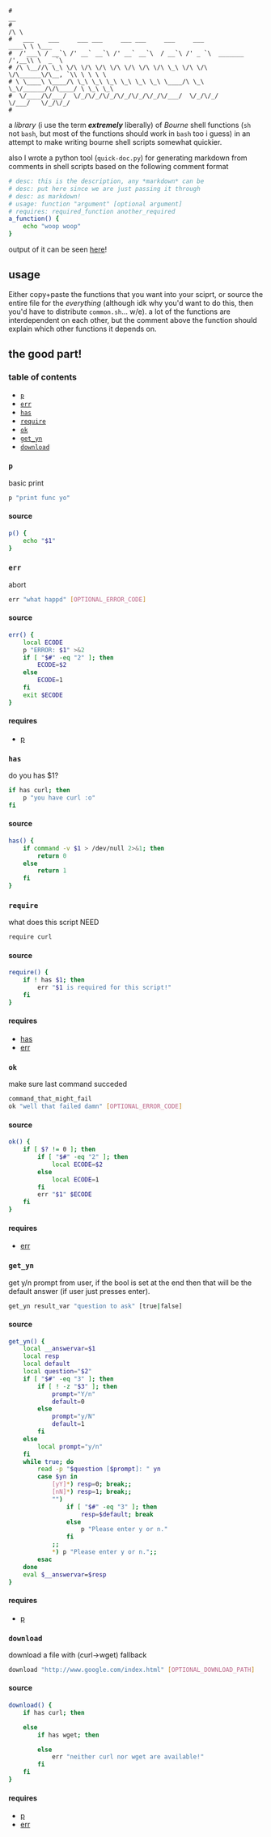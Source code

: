 ```
#                                                                        __         
#                                                                       /\ \        
#   ___    ___     ___ ___     ___ ___     ___     ___              ____\ \ \___    
#  /'___\ / __`\ /' __` __`\ /' __` __`\  / __`\ /' _ `\  _______  /',__\\ \  _ `\  
# /\ \__//\ \_\ \/\ \/\ \/\ \/\ \/\ \/\ \/\ \_\ \/\ \/\ \/\______\/\__, `\\ \ \ \ \ 
# \ \____\ \____/\ \_\ \_\ \_\ \_\ \_\ \_\ \____/\ \_\ \_\/______/\/\____/ \ \_\ \_\
#  \/____/\/___/  \/_/\/_/\/_/\/_/\/_/\/_/\/___/  \/_/\/_/         \/___/   \/_/\/_/
#
```

a *library* (i use the term ***extremely*** liberally) of *Bourne* shell functions
(`sh` not `bash`, but most of the functions should work in `bash` too i guess) in
an attempt to make writing bourne shell scripts somewhat quickier.

also I wrote a python tool (`quick-doc.py`) for generating markdown from comments
in shell scripts based on the following comment format

```sh
# desc: this is the description, any *markdown* can be
# desc: put here since we are just passing it through
# desc: as markdown!
# usage: function "argument" [optional argument]
# requires: required_function another_required
a_function() {
	echo "woop woop"
}
```

output of it can be seen [here](#the-good-part)!

## usage

Either copy+paste the functions that you want into your sciprt, or source the entire file
for the *everything* (although idk why you'd want to do this, then you'd have to
distribute `common.sh`... w/e). a lot of the functions are interdependent on each other,
but the comment above the function should explain which other functions it depends on.

## the good part!


### table of contents

* [`p`](#p)
* [`err`](#err)
* [`has`](#has)
* [`require`](#require)
* [`ok`](#ok)
* [`get_yn`](#get_yn)
* [`download`](#download)

### `p`

basic print

```sh
p "print func yo"
```

#### source

```sh
p() {
	echo "$1"
}
```

### `err`

abort

```sh
err "what happd" [OPTIONAL_ERROR_CODE]
```

#### source

```sh
err() {
	local ECODE
	p "ERROR: $1" >&2
	if [ "$#" -eq "2" ]; then
		ECODE=$2
	else
		ECODE=1
	fi
	exit $ECODE
}
```

#### requires

* [p](#p)

### `has`

do you has $1?

```sh
if has curl; then
	p "you have curl :o"
fi
```

#### source

```sh
has() {
	if command -v $1 > /dev/null 2>&1; then
		return 0
	else
		return 1
	fi
}
```

### `require`

what does this script NEED

```sh
require curl
```

#### source

```sh
require() {
	if ! has $1; then
		err "$1 is required for this script!"
	fi
}
```

#### requires

* [has](#has)
* [err](#err)

### `ok`

make sure last command succeded

```sh
command_that_might_fail
ok "well that failed damn" [OPTIONAL_ERROR_CODE]
```

#### source

```sh
ok() {
	if [ $? != 0 ]; then
		if [ "$#" -eq "2" ]; then
			local ECODE=$2
		else
			local ECODE=1
		fi
		err "$1" $ECODE
	fi
}
```

#### requires

* [err](#err)

### `get_yn`

get y/n prompt from user, if the bool is set at the end
then that will be the default answer (if user just presses
enter).

```sh
get_yn result_var "question to ask" [true|false]
```

#### source

```sh
get_yn() {
	local __answervar=$1
	local resp
	local default
	local question="$2"
	if [ "$#" -eq "3" ]; then
		if [ ! -z "$3" ]; then
			prompt="Y/n"
			default=0
		else
			prompt="y/N"
			default=1
		fi
	else
		local prompt="y/n"
	fi
	while true; do
	    read -p "$question [$prompt]: " yn
	    case $yn in
	        [yY]*) resp=0; break;;
	        [nN]*) resp=1; break;;
			"")
				if [ "$#" -eq "3" ]; then
					resp=$default; break
				else
					p "Please enter y or n."
				fi
			;;
	        *) p "Please enter y or n.";;
	    esac
	done
	eval $__answervar=$resp
}
```

#### requires

* [p](#p)

### `download`

download a file with (curl->wget) fallback

```sh
download "http://www.google.com/index.html" [OPTIONAL_DOWNLOAD_PATH]
```

#### source

```sh
download() {
	if has curl; then

	else
		if has wget; then

		else
			err "neither curl nor wget are available!"
		fi
	fi
}
```

#### requires

* [p](#p)
* [err](#err)